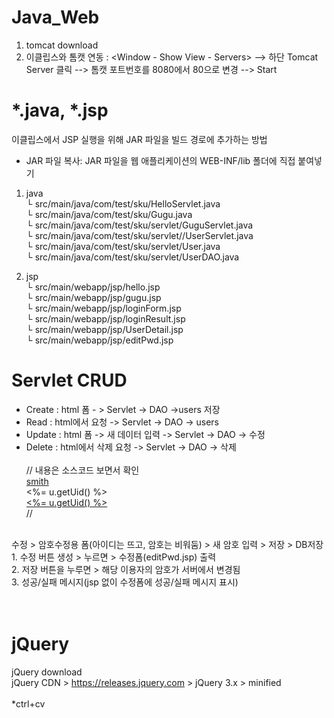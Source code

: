# Java_Web
1. tomcat download <br />
2. 이클립스와 톰캣 연동 : <Window - Show View - Servers> --> 하단 Tomcat Server 클릭 --> 톰캣 포트번호를 8080에서 80으로 변경 --> Start<br />
# *.java, *.jsp <br />
이클립스에서 JSP 실행을 위해 JAR 파일을 빌드 경로에 추가하는 방법<br />
* JAR 파일 복사: JAR 파일을 웹 애플리케이션의 WEB-INF/lib 폴더에 직접 붙여넣기<br />

1. java <br />
└ src/main/java/com/test/sku/HelloServlet.java <br />
└ src/main/java/com/test/sku/Gugu.java <br />
└ src/main/java/com/test/sku/servlet/GuguServlet.java <br />
└ src/main/java/com/test/sku/servlet//UserServlet.java <br />
└ src/main/java/com/test/sku/servlet/User.java <br />
└ src/main/java/com/test/sku/servlet/UserDAO.java <br />

2. jsp <br />
└ src/main/webapp/jsp/hello.jsp <br />
└ src/main/webapp/jsp/gugu.jsp  <br />
└ src/main/webapp/jsp/loginForm.jsp <br />
└ src/main/webapp/jsp/loginResult.jsp <br />
└ src/main/webapp/jsp/UserDetail.jsp <br />
└ src/main/webapp/jsp/editPwd.jsp <br />

# Servlet CRUD
- Create : html 폼 - > Servlet -> DAO ->users 저장 <br />
- Read : html에서 요청 -> Servlet -> DAO -> users <br />
- Update : html 폼 -> 새 데이터 입력 -> Servlet -> DAO -> 수정 <br />
- Delete : html에서 삭제 요청 -> Servlet -> DAO -> 삭제 <br /><br />
// 내용은 소스코드 보면서 확인<br />
<a href="user?cmd=detail&uid=smith">smith</a><br />
<%= u.getUid() %><br />
<a href="user?cmd=detail&uid=<%= u.getUid() %>"><%= u.getUid() %></a><br />
//<br />
<br />
수정 > 암호수정용 폼(아이디는 뜨고, 암호는 비워둠) > 새 암호 입력 > 저장 > DB저장<br />
1. 수정 버튼 생성 > 누르면 > 수정폼(editPwd.jsp) 출력<br />
2. 저장 버튼을 누루면 > 해당 이용자의 암호가 서버에서 변경됨<br />
3. 성공/실패 메시지(jsp 없이 수정폼에 성공/실패 메시지 표시)<br /><br /><br />

# jQuery <br />
jQuery download <br />
jQuery CDN > https://releases.jquery.com > jQuery 3.x >  minified <br /><br />
*ctrl+cv <br />
<script src="https://code.jquery.com/jquery-3.7.1.min.js" integrity="sha256-/JqT3SQfawRcv/BIHPThkBvs0OEvtFFmqPF/lYI/Cxo=" crossorigin="anonymous"></script>
